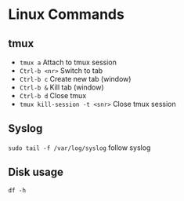 # Linux Commands

## tmux

* `tmux a` Attach to tmux session
* `Ctrl-b <nr>` Switch to tab <nr>
* `Ctrl-b c` Create new tab (window)
* `Ctrl-b &` Kill tab (window)
* `Ctrl-b d` Close tmux
* `tmux kill-session -t <snr>` Close tmux session

## Syslog

`sudo tail -f /var/log/syslog` follow syslog

## Disk usage

`df -h`
